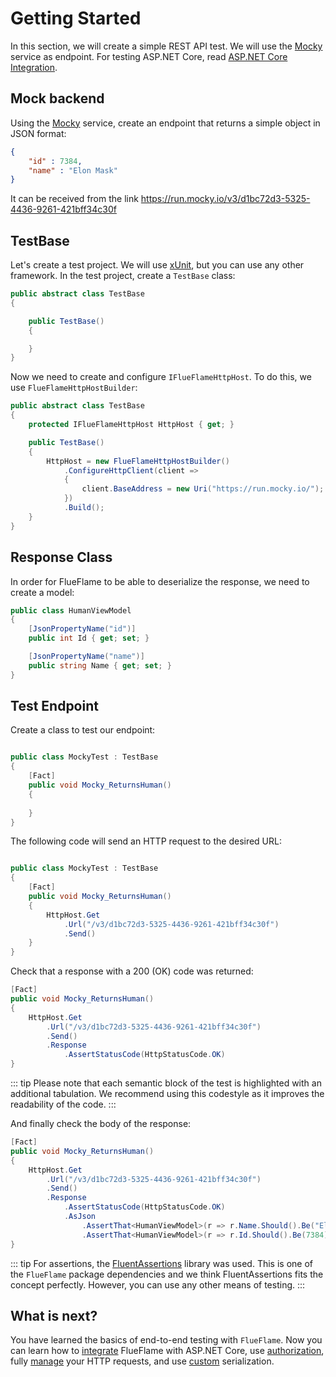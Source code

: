 # Getting Started

In this section, we will create a simple REST API test. We will use the [Mocky](https://designer.mocky.io/) service as endpoint. For testing ASP.NET Core, read [ASP.NET Core Integration](/rest/asp-net).

## Mock backend

Using the [Mocky](https://designer.mocky.io/) service, create an endpoint that returns a simple object in JSON format:

```json
{
    "id" : 7384,
    "name" : "Elon Mask"
}
```
It can be received from the link https://run.mocky.io/v3/d1bc72d3-5325-4436-9261-421bff34c30f

## TestBase
Let's create a test project. We will use [xUnit](), but you can use any other framework.
In the test project, create a `TestBase` class:

```csharp
public abstract class TestBase
{

	public TestBase()
	{

	}
}
```


Now we need to create and configure `IFlueFlameHttpHost`. To do this, we use `FlueFlameHttpHostBuilder`:

```csharp
public abstract class TestBase
{
	protected IFlueFlameHttpHost HttpHost { get; }

	public TestBase()
	{
		HttpHost = new FlueFlameHttpHostBuilder()
			.ConfigureHttpClient(client =>
			{
				client.BaseAddress = new Uri("https://run.mocky.io/");
			})
			.Build();
	}
}
```

## Response Class

In order for FlueFlame to be able to deserialize the response, we need to create a model:

```csharp
public class HumanViewModel
{
	[JsonPropertyName("id")]
	public int Id { get; set; }

	[JsonPropertyName("name")]
	public string Name { get; set; }
}
```

## Test Endpoint

Create a class to test our endpoint:

```csharp

public class MockyTest : TestBase
{
	[Fact]
	public void Mocky_ReturnsHuman()
	{
		
	}
}

```

The following code will send an HTTP request to the desired URL:

```csharp

public class MockyTest : TestBase
{
	[Fact]
	public void Mocky_ReturnsHuman()
	{
		HttpHost.Get
			.Url("/v3/d1bc72d3-5325-4436-9261-421bff34c30f")
			.Send()
	}
}

```

Check that a response with a 200 (OK) code was returned:

```csharp
[Fact]
public void Mocky_ReturnsHuman()
{
	HttpHost.Get
		.Url("/v3/d1bc72d3-5325-4436-9261-421bff34c30f")
		.Send()
		.Response
			.AssertStatusCode(HttpStatusCode.OK)
}
```

::: tip 
Please note that each semantic block of the test is highlighted with an additional tabulation. We recommend using this codestyle as it improves the readability of the code.
:::

And finally check the body of the response:

```csharp
[Fact]
public void Mocky_ReturnsHuman()
{
	HttpHost.Get
		.Url("/v3/d1bc72d3-5325-4436-9261-421bff34c30f")
		.Send()
		.Response
			.AssertStatusCode(HttpStatusCode.OK)
			.AsJson
				.AssertThat<HumanViewModel>(r => r.Name.Should().Be("Elon Mask"))
				.AssertThat<HumanViewModel>(r => r.Id.Should().Be(7384));
}
```

::: tip 
For assertions, the [FluentAssertions](https://fluentassertions.com/) library was used. This is one of the `FlueFlame` package dependencies and we think FluentAssertions fits the concept perfectly. However, you can use any other means of testing.
:::

## What is next?

You have learned the basics of end-to-end testing with `FlueFlame`. Now you can learn how to [integrate](/rest/asp-net) FlueFlame with ASP.NET Core, use [authorization](/rest/auth), fully [manage](/rest/send) your HTTP requests, and use [custom](/rest/configuration#serializers) serialization.





